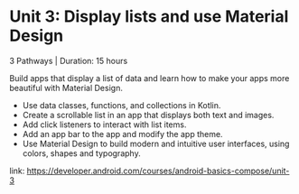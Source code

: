 # Unit 3: Display lists and use Material Design

3 Pathways | Duration: 15 hours

Build apps that display a list of data and learn how to make your apps more beautiful with Material Design.

-  Use data classes, functions, and collections in Kotlin.
-  Create a scrollable list in an app that displays both text and images.
-  Add click listeners to interact with list items.
-  Add an app bar to the app and modify the app theme.
-  Use Material Design to build modern and intuitive user interfaces, using colors, shapes and typography.

link: https://developer.android.com/courses/android-basics-compose/unit-3
